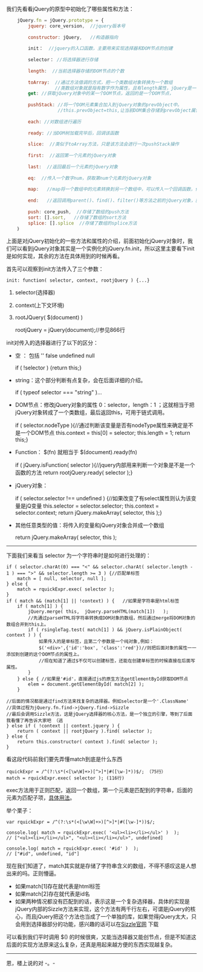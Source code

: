 我们先看看jQuery的原型中初始化了哪些属性和方法：

```javascript
    jQuery.fn = jQuery.prototype = {
    	jquery: core_version,  //jquery版本号
    
    	constructor: jQuery,   //构造器指向
    
    	init：  //jquery的入口函数，主要用来实现选择器和DOM节点的创建
    
    	selector： //将选择器进行存储
    
    	length:  //当前选择器存储的DOM节点的个数
    
    	toArray:  //通过方法借调的方式，把一个类数组对象转换为一个数组
    			  //类数组对象就是指有数字作为属性，且有length属性，jQuery是一个类数组对象，arguments也是。
    	get: //获取jQuery对象中的某一个DOM节点，返回的是一个DOM节点，
    
    	pushStack: //将一个DOM元素集合加入到jQuery对象的prevObject中。
				   //this.prevObject=this,让当前DOM集合存储到prevObject属性中，方便end()调用是回溯。
    
    	each: //对数组进行遍历
    
    	ready: //当DOM树加载完毕后，回调该函数
    
    	slice:  //类似于toArray方法，只是该方法会进行一次pushStack操作
    
    	first:  //返回第一个元素的jQuery对象
    
    	last:  //返回最后一个元素的jQuery对象
    
    	eq:  //传入一个数字num，获取第num个元素的jQuery对象
    
    	map:   //map将一个数组中的元素转换到另一个数组中，可以传入一个回调函数，作用与each类似，只是map会返回一个新的数组，而each不会
    
    	end:   //返回调用parent()、find()、filter()等方法之前的jQuery对象，就是回溯到上一个DOM合集
    
    	push: core_push,  //存储了数组的push方法
    	sort: [].sort,   //存储了数组的sort方法
    	splice: [].splice  //存储了数组的splice方法
    ｝

```

上面是对jQuery初始化的一些方法和属性的介绍，前面初始化jQuery对象时，我们可以看到jQuery对象其实是一个实例化的jQuery.fn.init，所以这里主要看下init是如何实现，其余的方法在具体用到的时候再看。

首先可以观察到init方法传入了三个参数：

	init: function( selector, context, rootjQuery ) {...}

1. selector(选择器)
2. context(上下文环境)
3. rootJQuery( $(document) ) 


	rootjQuery = jQuery(document);//参见866行


init对传入的选择器进行了以下的区分：

- 空 ： 包括 '' false undefined null


	if ( !selector ) {return this;}


- string：这个部分判断有点复杂，会在后面详细的介绍。

	
	if ( typeof selector === "string" )...

	
- DOM节点：修改jQuery对象的属性 0：selector，length：1  ；这就相当于把jQuery对象转成了一个类数组，最后返回this，可用于链式调用。

	
	if ( selector.nodeType ){//通过判断该变量是否有nodeType属性来确定是不是一个DOM节点
    this.context = this[0] = selector;
    this.length = 1;
    return this;}


- Function：  $(fn) 就相当于 $(document).ready(fn)



	if ( jQuery.isFunction( selector ){//jquery内部用来判断一个对象是不是一个函数的方法
	return rootjQuery.ready( selector );}


- jQuery对象：


	if ( selector.selector !== undefined ) {//如果改变了有select属性则认为该变量是jQ变量
	this.selector = selector.selector;
	this.context = selector.context;
	return jQuery.makeArray( selector, this );}

- 其他任意类型的值：将传入的变量和jQuery对象合并成一个数组


	return jQuery.makeArray( selector, this );



----------

下面我们来看当 selector 为一个字符串时是如何进行处理的：

    if ( selector.charAt(0) === "<" && selector.charAt( selector.length - 1 ) === ">" && selector.length >= 3 ) {//匹配单标签
    	match = [ null, selector, null ];
    } else {
    	match = rquickExpr.exec( selector );
    }
    if ( match && (match[1] || !context) ) {   //如果是字符串是html标签
    	if ( match[1] ) { 
    		jQuery.merge( this,  jQuery.parseHTML(match[1])   );
			//先通过parseHTML将字符串转换成DOM对象的数组，然后通过merge将DOM对象的数组合并到this上。
    		if ( rsingleTag.test( match[1] ) && jQuery.isPlainObject( context ) ) {
    			如果传入的是单标签，且第二个参数是一个纯对象,例如：
    			$('<div>',{'id':'box', 'class':'red'})//则把后面对象的属性一一添加到创建的这个DOM节点的属性上。
				//现在知道了通过$不仅可以创建标签，还能在创建单标签的时候直接在后面写属性。
    		}
    	} else { //如果是'#id'，直接通过js的原生方法getElementById获取DOM节点
    		elem = document.getElementById( match[2] );
    	}
	
	//后面的情况都是通过find方法来找复杂的选择器。例如selector是一个'.ClassName'
	//具体过程为jQuery.fn.find->jQuery.find->Sizzle
	//最后会调用Sizzle方法，这是jQuery选择器的核心方法，是一个独立的引擎，等到了后面我看懂了再告诉大家吧 （逃
    } else if ( !context || context.jquery ) {
    	return ( context || rootjQuery ).find( selector );
    } else {
    	return this.constructor( context ).find( selector );
    }

看这段代码前我们要先弄懂match到底是什么东西

	rquickExpr = /^(?:\s*(<[\w\W]+>)[^>]*|#([\w-]*))$/; （75行）
	match = rquickExpr.exec( selector ); (116行)

exec方法用于正则匹配，返回一个数组，第一个元素是匹配到的字符串，后面的元素为匹配子项，[具体用法](http://www.w3school.com.cn/jsref/jsref_exec_regexp.asp)。


举个栗子：

	var rquickExpr = /^(?:\s*(<[\w\W]+>)[^>]*|#([\w-]*))$/;

	console.log( match = rquickExpr.exec( '<ul><li></li></ul>' )  );
	// ["<ul><li></li></ul>", "<ul><li></li></ul>", undefined]

	console.log( match = rquickExpr.exec( '#id' )  );
	// ["#id", undefined, "id"]


现在我们知道了，match其实就是存储了字符串含义的数组，不得不感叹这是人想出来的吗。正则懵逼。

- 如果match[1]存在就代表是html标签
- 如果match[2]存在就代表是id名
- 如果两种情况都没有匹配到的话，表示这是一个复杂选择器，具体的实现是jQuery内部的Sizzle方法来实现，这个方法有两千行左右，可谓是jQuery的核心，而且jQuery把这个方法也当成了一个单独的库，如果觉得jQuery太大，只会用到选择器部分的功能，感兴趣的话可以在[Sizzle官网](http://sizzlejs.com/)  下载




可以看到我们平时调用 $() 的时候很爽，又能当选择器又能创节点，但是不知道这后面的实现方法原来这么复杂，还真是用起来越方便的东西实现越复杂。



----------

恩，楼上说的对 -。-